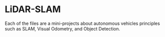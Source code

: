 # LiDAR-SLAM

Each of the files are a mini-projects about autonomous vehicles principles such as SLAM, Visual Odometry, and Object Detection. 

